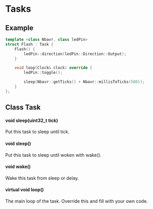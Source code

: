 # Tasks
## Example
```c++
template <class Nbavr, class ledPin>
struct Flash : Task {
    Flash() {
        ledPin::direction(ledPin::Direction::Output);
    }

    void loop(Clock& clock) override {
        ledPin::toggle();

        sleep(Nbavr::getTicks() + Nbavr::millisToTicks(500));
    }
};
```
## Class Task
#### void **sleep**(uint32_t tick)
Put this task to sleep until tick.
#### void **sleep**()
Put this task to sleep until woken with wake().
#### void **wake**()
Wake this task from sleep or delay.
#### virtual void **loop**()
The main loop of the task. Override this and fill with your own code.
